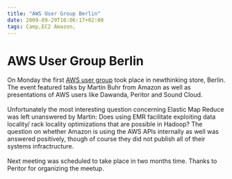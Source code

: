 ```yaml
---
title: "AWS User Group Berlin"
date: 2009-09-29T16:06:17+02:00
tags: Camp,EC2 Amazon,
---
```


# AWS User Group Berlin


On Monday the first <a href="http://www.amiando.com/AWS-Berlin.html">AWS user group</a> took place in newthinking 
store, Berlin. The event featured talks by Martin Buhr from Amazon as well as presentations of AWS users like Dawanda, 
Peritor and Sound Cloud.<br><br>Unfortunately the most interesting question concerning Elastic Map Reduce was left 
unanswered by Martin: Does using EMR facilitate exploiting data locality/ rack locality optimizations that are possible 
in Hadoop? The question on whether Amazon is using the AWS APIs internally as well was answered positively, though of 
course they did not publish all of their systems infractructure.<br><br>Next meeting was scheduled to take place in two 
months time. Thanks to Peritor for organizing the meetup.
